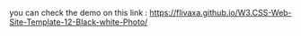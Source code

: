 you can check the demo on this link : https://flivaxa.github.io/W3.CSS-Web-Site-Template-12-Black-white-Photo/
